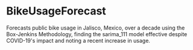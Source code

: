 # BikeUsageForecast
Forecasts public bike usage in Jalisco, Mexico, over a decade using the Box-Jenkins Methodology, finding the sarima_111 model effective despite COVID-19's impact and noting a recent increase in usage.
